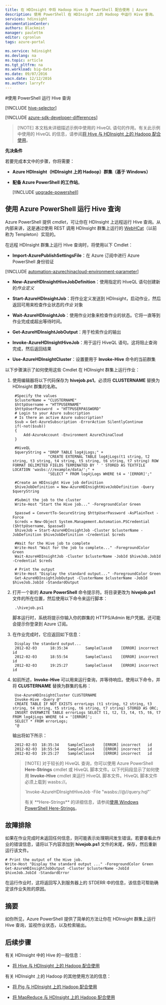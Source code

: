 ```yaml
---
title: 在 HDInsight 中将 Hadoop Hive 与 PowerShell 配合使用 | Azure
description: 使用 PowerShell 在 HDInsight 上的 Hadoop 中运行 Hive 查询。
services: hdinsight
documentationCenter: 
authors: Blackmist
manager: paulettm
editor: cgronlun
tags: azure-portal

ms.service: hdinsight
ms.devlang: na
ms.topic: article
ms.tgt_pltfrm: na
ms.workload: big-data
ms.date: 09/07/2016
wacn.date: 12/12/2016
ms.author: larryfr
---
```


#使用 PowerShell 运行 Hive 查询

[!INCLUDE [hive-selector](../../includes/hdinsight-selector-use-hive.md)]

[!INCLUDE [azure-sdk-developer-differences](../../includes/azure-sdk-developer-differences.md)]

> [!NOTE] 本文档未详细描述示例中使用的 HiveQL 语句的作用。有关此示例中使用的 HiveQL 的信息，请参阅[将 Hive 与 HDInsight 上的 Hadoop 配合使用](./hdinsight-use-hive.md)。

**<a id="prereq"></a>先决条件**

若要完成本文中的步骤，你将需要：

- **Azure HDInsight（HDInsight 上的 Hadoop）群集（基于 Windows）** 
- **配备 Azure PowerShell 的工作站**。

    [!INCLUDE [upgrade-powershell](../../includes/hdinsight-use-latest-powershell.md)]

## <a id="powershell"></a>使用 Azure PowerShell 运行 Hive 查询

Azure PowerShell 提供 *cmdlet*，可让你在 HDInsight 上远程运行 Hive 查询。从内部来讲，这是通过使用 REST 调用 HDInsight 群集上运行的 [WebHCat](https://cwiki.apache.org/confluence/display/Hive/WebHCat)（以前称为 Templeton）实现的。

在远程 HDInsight 群集上运行 Hive 查询时，将使用以下 Cmdlet：

* **Import-AzurePublishSettingsFile**：在 Azure 订阅中进行 Azure PowerShell 身份验证

[!INCLUDE [automation-azurechinacloud-environment-parameter](../../includes/automation-azurechinacloud-environment-parameter.md)]

* **New-AzureHDInsightHiveJobDefinition**：使用指定的 HiveQL 语句创建新的*作业定义*

* **Start-AzureHDInsightJob**：将作业定义发送到 HDInsight，启动作业，然后返回可用来检查作业状态的*作业* 对象

* **Wait-AzureHDInsightJob**：使用作业对象来检查作业的状态。它将一直等到作业完成或超出等待时间。

* **Get-AzureHDInsightJobOutput**：用于检索作业的输出

* **Invoke-AzureHDInsightHiveJob**：用于运行 HiveQL 语句。这将阻止查询完成，然后返回结果

* **Use-AzureHDInsightCluster**：设置要用于 **Invoke-Hive** 命令的当前群集

以下步骤演示了如何使用这些 Cmdlet 在 HDInsight 群集上运行作业：

1. 使用编辑器将以下代码保存为 **hivejob.ps1**。必须将 **CLUSTERNAME** 替换为 HDInsight 群集的名称。

        #Specify the values
        $clusterName = "CLUSTERNAME"
        $httpUsername = "HTTPUSERNAME"
        $httpUserPassword  = "HTTPUSERPASSWORD"
        # Login to your Azure subscription
        # Is there an active Azure subscription?
        $sub = Get-AzureSubscription -ErrorAction SilentlyContinue
        if(-not($sub))
        {
            Add-AzureAccount -Environment AzureChinaCloud
        }

        #HiveQL
        $queryString = "DROP TABLE log4jLogs;" +
                       "CREATE EXTERNAL TABLE log4jLogs(t1 string, t2 string, t3 string, t4 string, t5 string, t6 string, t7 string) ROW FORMAT DELIMITED FIELDS TERMINATED BY ' ' STORED AS TEXTFILE LOCATION 'wasbs:///example/data/';" +
                       "SELECT * FROM log4jLogs WHERE t4 = '[ERROR]';"

        #Create an HDInsight Hive job definition
        $hiveJobDefinition = New-AzureHDInsightHiveJobDefinition -Query $queryString 

        #Submit the job to the cluster
        Write-Host "Start the Hive job..." -ForegroundColor Green

        $passwd = ConvertTo-SecureString $httpUserPassword -AsPlainText -Force
        $creds = New-Object System.Management.Automation.PSCredential ($httpUsername, $passwd)
        $hiveJob = Start-AzureHDInsightJob -Cluster $clusterName -JobDefinition $hiveJobDefinition -Credential $creds

        #Wait for the Hive job to complete
        Write-Host "Wait for the job to complete..." -ForegroundColor Green
        Wait-AzureHDInsightJob -Cluster $clusterName -JobId $hiveJob.JobId -Credential $creds

        # Print the output
        Write-Host "Display the standard output..." -ForegroundColor Green
        Get-AzureHDInsightJobOutput -ClusterName $clusterName -JobId $hiveJob.JobId -StandardOutput 

2. 打开一个新的 **Azure PowerShell** 命令提示符。将目录更改为 **hivejob.ps1** 文件的所在位置，然后使用以下命令来运行脚本：

        .\hivejob.ps1

    脚本运行时，系统将提示你输入你的群集的 HTTPS/Admin 帐户凭据。还可能会提示你登录到 Azure 订阅。

7. 在作业完成时，它应返回如下信息：

        Display the standard output...
        2012-02-03      18:35:34        SampleClass0    [ERROR] incorrect       id
        2012-02-03      18:55:54        SampleClass1    [ERROR] incorrect       id
        2012-02-03      19:25:27        SampleClass4    [ERROR] incorrect       id

4. 如前所述，**Invoke-Hive** 可以用来运行查询，并等待响应。使用以下命令，并将 **CLUSTERNAME** 替换为群集的名称：

        Use-AzureHDInsightCluster CLUSTERNAME
        Invoke-Hive -Query @"
        CREATE TABLE IF NOT EXISTS errorLogs (t1 string, t2 string, t3 string, t4 string, t5 string, t6 string, t7 string) STORED AS ORC;
        INSERT OVERWRITE TABLE errorLogs SELECT t1, t2, t3, t4, t5, t6, t7 FROM log4jLogs WHERE t4 = '[ERROR]';
        SELECT * FROM errorLogs;
        "@

    输出将如下所示：

        2012-02-03	18:35:34	SampleClass0	[ERROR]	incorrect	id
        2012-02-03	18:55:54	SampleClass1	[ERROR]	incorrect	id
        2012-02-03	19:25:27	SampleClass4	[ERROR]	incorrect	id

    > [!NOTE] 对于较长的 HiveQL 查询，你可以使用 Azure PowerShell **Here-Strings** cmdlet 或 HiveQL 脚本文件。以下代码段显示了如何使用 **Invoke-Hive** cmdlet 来运行 HiveQL 脚本文件。HiveQL 脚本文件必须上载到 wasbs://。
    > <p>`Invoke-AzureHDInsightHiveJob -File "wasbs://<ContainerName>@<StorageAccountName>/<Path>/query.hql"`
    > <p>有关 **Here-Strings** 的详细信息，请参阅<a href="http://technet.microsoft.com/zh-cn/library/ee692792.aspx" target="_blank">使用 Windows PowerShell Here-Strings</a>。

## <a id="troubleshooting"></a>故障排除

如果在作业完成时未返回任何信息，则可能表示处理期间发生错误。若要查看此作业的错误信息，请将以下内容添加到 **hivejob.ps1** 文件的末尾，保存，然后重新运行该文件。

    # Print the output of the Hive job.
    Write-Host "Display the standard output ..." -ForegroundColor Green
    Get-AzureHDInsightJobOutput -Cluster $clusterName -JobId $hiveJob.JobId -StandardError

在运行作业时，这将返回写入到服务器上的 STDERR 中的信息，该信息可帮助确定该作业失败的原因。

## <a id="summary"></a>摘要

如你所见，Azure PowerShell 提供了简单的方法让你在 HDInsight 群集上运行 Hive 查询，监视作业状态，以及检索输出。

## <a id="nextsteps"></a>后续步骤

有关 HDInsight 中的 Hive 的一般信息：

* [将 Hive 与 HDInsight 上的 Hadoop 配合使用](./hdinsight-use-hive.md)

有关 HDInsight 上的 Hadoop 的其他使用方法的信息：

* [将 Pig 与 HDInsight 上的 Hadoop 配合使用](./hdinsight-use-pig.md)

* [将 MapReduce 与 HDInsight 上的 Hadoop 配合使用](./hdinsight-use-mapreduce.md)

<!---HONumber=Mooncake_Quality_Review_1118_2016-->